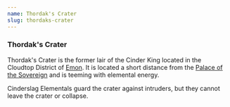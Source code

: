 ```yaml
---
name: Thordak's Crater
slug: thordaks-crater
---
```

### Thordak's Crater
Thordak's Crater is the former lair of the Cinder King located in the Cloudtop District of [Emon](emon). It is located a short distance from the [Palace of the Sovereign](palace-of-the-sovereign) and is teeming with elemental energy. 

Cinderslag Elementals guard the crater against intruders, but they cannot leave the crater or collapse.

